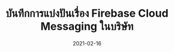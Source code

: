 ---
layout: post
title:  "บันทึกการแบ่งปันเรื่อง Firebase Cloud Messaging ในบริษัท"
date:   2021-02-16
tags: [firebase, javascript, webpush, progressive-web-app]
---